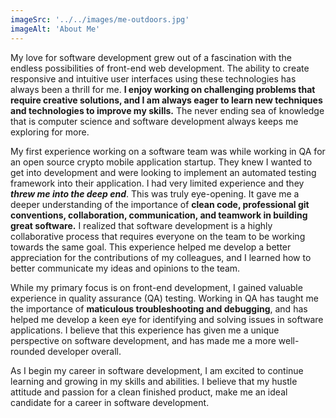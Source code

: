 ```yaml
---
imageSrc: '../../images/me-outdoors.jpg'
imageAlt: 'About Me'
---
```


My love for software development grew out of a fascination with the endless possibilities of front-end web development. The ability to create responsive and intuitive user interfaces using these technologies has always been a thrill for me. <b>I enjoy working on challenging problems that require creative solutions, and I am always eager to learn new techniques and technologies to improve my skills.</b> The never ending sea of knowledge that is computer science and software development always keeps me exploring for more.

My first experience working on a software team was while working in QA for an open source crypto mobile application startup. They knew I wanted to get into development and were looking to implement an automated testing framework into their application. I had very limited experience and they <i> <b>threw me into the deep end</b></i>. This was truly eye-opening. It gave me a deeper understanding of the importance of <b>clean code, professional git conventions, collaboration, communication, and teamwork in building great software.</b> I realized that software development is a highly collaborative process that requires everyone on the team to be working towards the same goal. This experience helped me develop a better appreciation for the contributions of my colleagues, and I learned how to better communicate my ideas and opinions to the team.

While my primary focus is on front-end development, I gained valuable experience in quality assurance (QA) testing. Working in QA has taught me the importance of <b>maticulous troubleshooting and debugging</b>, and has helped me develop a keen eye for identifying and solving issues in software applications. I believe that this experience has given me a unique perspective on software development, and has made me a more well-rounded developer overall.

As I begin my career in software development, I am excited to continue learning and growing in my skills and abilities. I believe that my hustle attitude and passion for a clean finished product, make me an ideal candidate for a career in software development.
